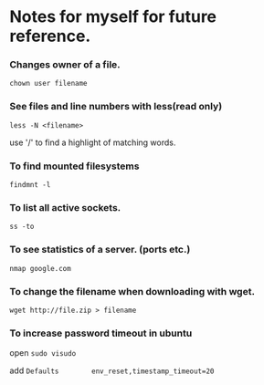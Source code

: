 # Notes for myself for future reference.


### Changes owner of a file.

`
chown user filename
`


### See files and line numbers with less(read only)

`
less -N <filename>
`  

use '/' to find a highlight of matching words.

### To find mounted filesystems

`
findmnt -l
`

### To list all active sockets.

`
ss -to
`

### To see statistics of a server. (ports etc.)

`
nmap google.com
`

### To change the filename when downloading with wget.

`
wget http://file.zip > filename
`

### To increase password timeout in ubuntu

open `sudo visudo`

add `Defaults        env_reset,timestamp_timeout=20`
